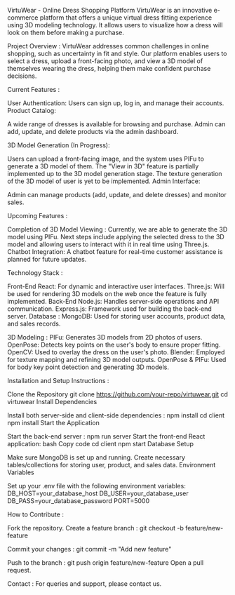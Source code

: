 VirtuWear - Online Dress Shopping Platform
VirtuWear is an innovative e-commerce platform that offers a unique virtual dress fitting experience using 3D modeling technology. It allows users to visualize how a dress will look on them before making a purchase.

Project Overview :
VirtuWear addresses common challenges in online shopping, such as uncertainty in fit and style. Our platform enables users to select a dress, upload a front-facing photo, and view a 3D model of themselves wearing the dress, helping them make confident purchase decisions.

Current Features :

User Authentication:
Users can sign up, log in, and manage their accounts.
Product Catalog:

A wide range of dresses is available for browsing and purchase.
Admin can add, update, and delete products via the admin dashboard.

3D Model Generation (In Progress):

Users can upload a front-facing image, and the system uses PIFu to generate a 3D model of them.
The "View in 3D" feature is partially implemented up to the 3D model generation stage.
The texture generation of the 3D model of user is yet to be implemented.
Admin Interface:

Admin can manage products (add, update, and delete dresses) and monitor sales.

Upcoming Features :

Completion of 3D Model Viewing :
Currently, we are able to generate the 3D model using PIFu. Next steps include applying the selected dress to the 3D model and allowing users to interact with it in real time using Three.js.
Chatbot Integration:
A chatbot feature for real-time customer assistance is planned for future updates.

Technology Stack :

Front-End
React: For dynamic and interactive user interfaces.
Three.js: Will be used for rendering 3D models on the web once the feature is fully implemented.
Back-End
Node.js: Handles server-side operations and API communication.
Express.js: Framework used for building the back-end server.
Database :
MongoDB: Used for storing user accounts, product data, and sales records.

3D Modeling :
PIFu: Generates 3D models from 2D photos of users.
OpenPose: Detects key points on the user's body to ensure proper fitting.
OpenCV: Used to overlay the dress on the user's photo.
Blender: Employed for texture mapping and refining 3D model outputs.
OpenPose & PIFu: Used for body key point detection and generating 3D models.

Installation and Setup Instructions :

Clone the Repository
git clone https://github.com/your-repo/virtuwear.git
cd virtuwear
Install Dependencies

Install both server-side and client-side dependencies :
npm install
cd client
npm install
Start the Application

Start the back-end server :
npm run server
Start the front-end React application:
bash
Copy code
cd client
npm start
Database Setup

Make sure MongoDB is set up and running.
Create necessary tables/collections for storing user, product, and sales data.
Environment Variables

Set up your .env file with the following environment variables:
DB_HOST=your_database_host
DB_USER=your_database_user
DB_PASS=your_database_password
PORT=5000

How to Contribute :

Fork the repository.
Create a feature branch :
git checkout -b feature/new-feature

Commit your changes :
git commit -m "Add new feature"

Push to the branch :
git push origin feature/new-feature
Open a pull request.

Contact :
For queries and support, please contact us.
